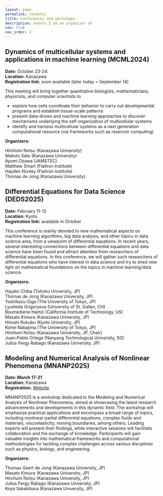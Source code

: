 ```yaml
---
layout: page
permalink: /events/
title: Conferences and workshops
description: events I am an organizer of
nav: true
nav_order: 4
---
```

<h2>
Dynamics of multicellular systems and applications in machine learning (MCML2024)
</h2>

**Date:** October 23-24:  <br>
**Location:**  Kanazawa    <br>
**Registration link:** soon available (later today = September 14)<br>

This meeting will bring together quantitative biologists, mathematicians, physicists, and computer scientists to 

<ul>
    <li> explore how cells coordinate their behavior to carry out developmental programs and establish tissue-scale patterns 
    </li>
    <li> present data-driven and machine learning approaches to discover mechanisms underlying the self-organization of multicellular systems 
    </li>  
    <li> identify and harness multicellular systems as a next generation computational resource (via frameworks such as reservoir computing)
    </li> 
</ul>

**Organizers:** <br>

Hirofumi Notsu (Kanazawa University) <br>
Makoto Sato  (Kanazawa University) <br>
Ayumi Ozawa (JAMSTEC) <br>
Matthew Smart (Flatiron Institute) <br>
Hayden Nunley (Flatiron Institute) <br>
Thomas de Jong (Kanazawa University) <br>



<h2> Differential Equations for Data Science (DEDS2025) </h2>

**Date:** February 11-13 <br>
**Location:** Kyoto <br>
**Registration link:** available in October <br>

This conference is mainly devoted to new mathematical aspects on machine learning algorithms, big data analysis, and other topics in data science area, from a viewpoint of differential equations. In recent years, several interesting connections between differential equations and data science have been found and attract attention from researchers of differential equations. In this conference, we will gather such researchers of differential equations who have interest in data science and try to shed new light on mathematical foundations on the topics in machine learning/data science. <br>

**Organizers:**

Hayato Chiba (Tohoku University, JP) <br>
Thomas de Jong (Kanazawa University, JP) <br>
Yoshikazu Giga (The University of Tokyo, JP) <br>
Lyudmila Grigoryeva (University of St. Gallen, CH) <br>
Boumediene Hamzi (California Institute of Technology, US) <br>
Masato Kimura (Kanazawa University, JP) <br>
Hiroshi Kokubu (Kyoto University, JP) <br>
Kohei Nakajima (The University of Tokyo, JP) <br>
Hirofumi Notsu (Kanazawa University, JP, Chair) <br>
Juan-Pablo Ortega (Nanyang Technological University, SG) <br>
Julius Fergy Rabago (Kanazawa University, JP) 

<h2> Modeling and Numerical Analysis of Nonlinear Phenomena (MNANP2025) </h2>

**Date: March 17-21** <br>
**Location:** Kanazawa <br>
**Registration:** [Website](https://jftrabago.github.io/MNANP2025/) <br>

MNANP2025 is a workshop dedicated to the Modeling and Numerical Analysis of Nonlinear Phenomena, aimed at showcasing the latest research advancements and developments in this dynamic field. The workshop will emphasize practical applications and encompass a broad range of topics, including nonlinear partial differential equations, complex fluids and materials, viscoelasticity, moving boundaries, among others. Leading experts will present their findings, while interactive sessions will facilitate collaboration and the exchange of knowledge. Participants will gain valuable insights into mathematical frameworks and computational methodologies for tackling complex challenges across various disciplines such as physics, biology, and engineering. <br>

**Organizers:** <br>

Thomas Geert de Jong  (Kanazawa University, JP) <br>
Masato Kimura  (Kanazawa University, JP) <br>
Hirofumi Notsu  (Kanazawa University, JP) <br>
Julius Fergy Rabago  (Kanazawa University, JP) <br>
Koya Sakakibara  (Kanazawa University, JP) 




